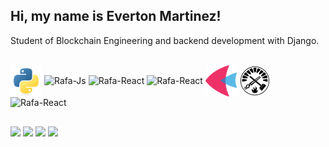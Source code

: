 ## Hi, my name is Everton Martinez!
Student of Blockchain Engineering and backend development with Django.

<div style="display: inline_block"><br>
  <img align="center" alt="Rafa-Python" height="50" width="50" src="https://raw.githubusercontent.com/devicons/devicon/master/icons/python/python-original.svg">
  <img align="center" alt="Rafa-Js" height="50" width="50" 
src="https://cdn.jsdelivr.net/gh/devicons/devicon@latest/icons/django/django-plain.svg" />      
 <img align="center" alt="Rafa-React" height="50" width="50" 
src="https://cdn.jsdelivr.net/gh/devicons/devicon@latest/icons/solidity/solidity-plain.svg" />
  <img align="center" alt="Rafa-React" height="50" width="50" 
src="https://cdn.jsdelivr.net/gh/devicons/devicon@latest/icons/mysql/mysql-original.svg" />
  <img align="center" alt="Rafa-React" height="50" width="50" 
src="https://github.com/flet-dev/flet/raw/main/media/logo/flet-logo-no-text.svg" />
<img align="center" alt="Rafa-React" height="50" width="50" 
src="https://github.com/foundry-rs/foundry/blob/master/.github/logo.png" />
<img align="center" alt="Rafa-React" height="100" width="180" 
src="https://github.com/ethereum/remix-ide/blob/master/docs/_static/img/remix-logo.svg" />

  
  ##
 
<div> 
  <a href="https://www.linkedin.com/in/martinezeverton" target="_blank"><img src="https://img.shields.io/badge/-LinkedIn-%230077B5?style=for-the-badge&logo=linkedin&logoColor=white" target="_blank"></a> 
  <a href = "mailto:evertonmartinez13@hotmail.com"><img src="https://img.shields.io/badge/-Gmail-%23333?style=for-the-badge&logo=gmail&logoColor=white" target="_blank"></a>
 <a href="[https://discord.gg/wagxzStdcR](https://discord.com/users/1147651174082818129)" target="_blank"><img src="https://img.shields.io/badge/Discord-7289DA?style=for-the-badge&logo=discord&logoColor=white" target="_blank"></a> 
  <a href="https://instagram.com/m13.digital" target="_blank"><img src="https://img.shields.io/badge/-Instagram-%23E4405F?style=for-the-badge&logo=instagram&logoColor=white" target="_blank"></a>
  
</div
